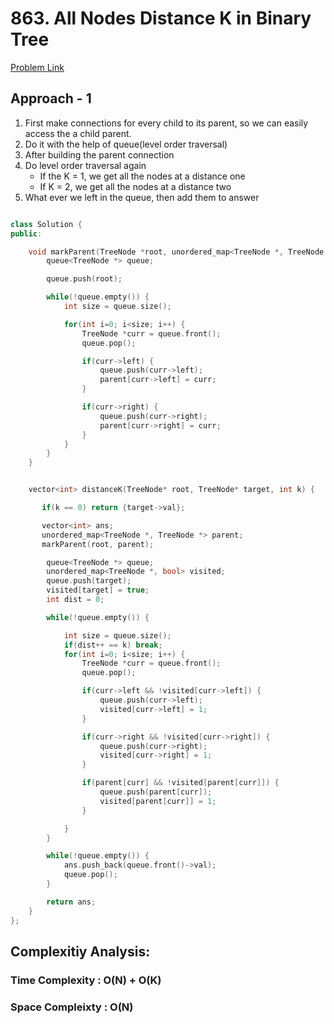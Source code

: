 # 863. All Nodes Distance K in Binary Tree

[Problem Link](https://leetcode.com/problems/all-nodes-distance-k-in-binary-tree/)

## Approach - 1

1. First make connections for every child to its parent, so we can easily access the a child parent.
2. Do it with the help of queue(level order traversal)
3. After building the parent connection
4. Do level order traversal again
   - If the K = 1, we get all the nodes at a distance one
   - If K = 2, we get all the nodes at a distance two
5. What ever we left in the queue, then add them to answer

```c++

class Solution {
public:

    void markParent(TreeNode *root, unordered_map<TreeNode *, TreeNode *> &parent) {
        queue<TreeNode *> queue;

        queue.push(root);

        while(!queue.empty()) {
            int size = queue.size();

            for(int i=0; i<size; i++) {
                TreeNode *curr = queue.front();
                queue.pop();

                if(curr->left) {
                    queue.push(curr->left);
                    parent[curr->left] = curr;
                }

                if(curr->right) {
                    queue.push(curr->right);
                    parent[curr->right] = curr;
                }
            }
        }
    }


    vector<int> distanceK(TreeNode* root, TreeNode* target, int k) {

       if(k == 0) return {target->val};

       vector<int> ans;
       unordered_map<TreeNode *, TreeNode *> parent;
       markParent(root, parent);

        queue<TreeNode *> queue;
        unordered_map<TreeNode *, bool> visited;
        queue.push(target);
        visited[target] = true;
        int dist = 0;

        while(!queue.empty()) {

            int size = queue.size();
            if(dist++ == k) break;
            for(int i=0; i<size; i++) {
                TreeNode *curr = queue.front();
                queue.pop();

                if(curr->left && !visited[curr->left]) {
                    queue.push(curr->left);
                    visited[curr->left] = 1;
                }

                if(curr->right && !visited[curr->right]) {
                    queue.push(curr->right);
                    visited[curr->right] = 1;
                }

                if(parent[curr] && !visited[parent[curr]]) {
                    queue.push(parent[curr]);
                    visited[parent[curr]] = 1;
                }

            }
        }

        while(!queue.empty()) {
            ans.push_back(queue.front()->val);
            queue.pop();
        }

        return ans;
    }
};

```

## Complexitiy Analysis:

### Time Complexity : O(N) + O(K)

### Space Compleixty : O(N)
